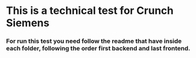 # This is a technical test for Crunch Siemens

### For run this test you need follow the readme that have inside each folder, following the order first backend and last frontend.
